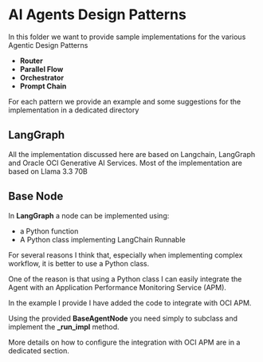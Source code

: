 # AI Agents Design Patterns
In this folder we want to provide sample implementations for the various Agentic Design Patterns

* **Router**
* **Parallel Flow**
* **Orchestrator**
* **Prompt Chain**

For each pattern we provide an example and some suggestions for the implementation
in a dedicated directory

## LangGraph
All the implementation discussed here are based on Langchain, LangGraph and Oracle OCI Generative AI Services.
Most of the implementation are based on Llama 3.3 70B

## Base Node
In **LangGraph** a node can be implemented using:
* a Python function
* A Python class implementing LangChain Runnable

For several reasons I think that, especially when implementing complex workflow, it is better to use a Python class.

One of the reason is that using a Python class I can easily integrate the Agent with an Application Performance Monitoring Service (APM). 

In the example I provide I have added the code to integrate with OCI APM.

Using the provided **BaseAgentNode** you need simply to subclass and implement the **_run_impl** method.

More details on how to configure the integration with OCI APM are in a dedicated section.


